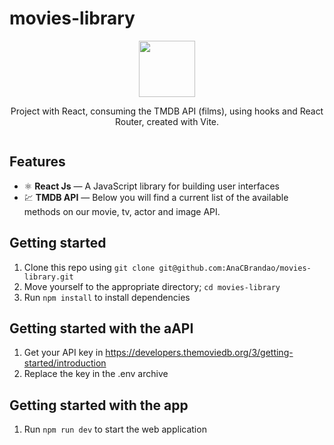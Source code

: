 # movies-library

<div align="center">
  <img width="90px" src="https://cdn-icons-png.flaticon.com/512/2503/2503529.png"/>
</div>
<div align="center">
  <p>Project with React, consuming the TMDB API (films), using hooks and React Router, created with Vite.</p>
  <img src=""/>
</div>

## Features

- ⚛️ **React Js** — A JavaScript library for building user interfaces
- 💹 **TMDB API** — Below you will find a current list of the available methods on our movie, tv, actor and image API.

## Getting started

1. Clone this repo using `git clone git@github.com:AnaCBrandao/movies-library.git`
2. Move yourself to the appropriate directory; `cd movies-library`
3. Run `npm install` to install dependencies

## Getting started with the aAPI

1. Get your API key in https://developers.themoviedb.org/3/getting-started/introduction
2. Replace the key in the .env archive

## Getting started with the app

1. Run `npm run dev` to start the web application

